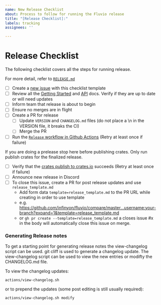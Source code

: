 ```yaml
---
name: New Release Checklist
about: Process to follow for running the Fluvio release
title: "[Release Checklist]:"
labels: tracking 
assignees: ''

---
```


# Release Checklist

The following checklist covers all the steps for running release.

For more detail, refer to [`RELEASE.md`](https://github.com/infinyon/fluvio/blob/master/RELEASE.md)

- [ ] Create a [new issue](https://github.com/infinyon/fluvio/issues/new?template=release_checklist.md) with this checklist template
- [ ] Review all the [Getting Started](https://www.fluvio.io/docs/get-started/mac/) and [API](https://www.fluvio.io/api/) docs. Verify if they are up to date or will need updates
- [ ] Inform team that release is about to begin
- [ ] Ensure no merges are in flight
- [ ] Create a PR for release
  - [ ] Update `VERSION` and `CHANGELOG.md` files (do not place a \n in the VERSION file, it breaks the CI)
  - [ ] Merge the PR
- [ ] Run the [`Release` workflow in Github Actions](https://github.com/infinyon/fluvio/actions/workflows/release.yml) (Retry at least once if failure)  

If you are doing a prelease stop here before publishing crates. Only run publish crates for the finalized release.

- [ ] Verify that the [crates publish to crates.io](https://github.com/infinyon/fluvio/actions/workflows/publish_crates.yml) succeeds (Retry at least once if failure)
- [ ] Announce new release in Discord
- [ ] To close this issue, create a PR for post release updates and use `release_template.md`
  - Add form data `template=release_template.md` to the PR URL while creating in order to use template
  - e.g. https://github.com/infinyon/fluvio/compare/master...username:your-branch?expand=1&template=release_template.md
  - or `gh pr create --template=release_template.md` a closes issue #x in the body will automatically close this issue on merge.

### Generating Release notes

To get a starting point for generating release notes the view-changelog script can be used.
git cliff is used to generate a changelog update. The view-changelog script can be used to view
the new entries or modifty the CHANGELOG.md file.

To view the changelog updates:

`actions/view-changelog.sh`

or to prepend the updates (some post editing is still usually required):

`actions/view-changelog.sh modify`

